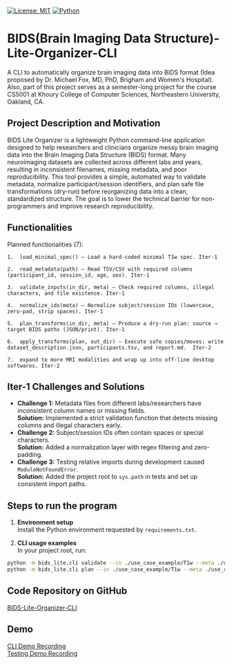[![License: MIT](https://img.shields.io/badge/License-MIT-blue.svg)](LICENSE)
[![Python](https://img.shields.io/badge/Python-3.9%2B-blue)]()

# BIDS(Brain Imaging Data Structure)-Lite-Organizer-CLI
A CLI to automatically organize brain imaging data into BIDS format (Idea proposed by Dr. Michael Fox, MD, PhD, Brigham and Women's Hospital). Also, part of this project serves as a semester-long project for the course CS5001 at Khoury College of Computer Sciences, Northeastern University, Oakland, CA.


## Project Description and Motivation 
BIDS Lite Organizer is a lightweight Python command-line application designed to help researchers and clinicians organize messy brain imaging data into the Brain Imaging Data Structure (BIDS) format. Many neuroimaging datasets are collected across different labs and years, resulting in inconsistent filenames, missing metadata, and poor reproducibility. This tool provides a simple, automated way to validate metadata, normalize participant/session identifiers, and plan safe file transformations (dry-run) before reorganizing data into a clean, standardized structure. The goal is to lower the technical barrier for non-programmers and improve research reproducibility.


## Functionalities 
Planned functionalities (7):

	1.	load_minimal_spec() – Load a hard-coded minimal T1w spec. Iter-1

	2.	read_metadata(path) – Read TSV/CSV with required columns (participant_id, session_id, age, sex). Iter-1

	3.	validate_inputs(in_dir, meta) – Check required columns, illegal characters, and file existence. Iter-1

	4.	normalize_ids(meta) – Normalize subject/session IDs (lowercase, zero-pad, strip spaces). Iter-1

	5.	plan_transforms(in_dir, meta) – Produce a dry-run plan: source → target BIDS paths (JSON/print). Iter-1
    
	6.	apply_transforms(plan, out_dir) – Execute safe copies/moves; write dataset_description.json, participants.tsv, and report.md.  Iter-2

	7.  expand to more MRI modalities and wrap up into off-line desktop softwares. Iter-2


## Iter-1 Challenges and Solutions

- **Challenge 1:** Metadata files from different labs/researchers have inconsistent column names or missing fields.  
  **Solution:** Implemented a strict validation function that detects missing columns and illegal characters early.
- **Challenge 2:** Subject/session IDs often contain spaces or special characters.  
  **Solution:** Added a normalization layer with regex filtering and zero-padding.
- **Challenge 3:** Testing relative imports during development caused `ModuleNotFoundError`.  
  **Solution:** Added the project root to `sys.path` in tests and set up consistent import paths.

## Steps to run the program

1. **Environment setup**  
   Install the Python environment requested by `requirements.txt`.

2. **CLI usage examples**  
   In your project root, run:

```bash
python -m bids_lite.cli validate --in ./use_case_example/T1w --meta ./use_case_example/metadata/metadata.csv
python -m bids_lite.cli plan --in ./use_case_example/T1w --meta ./use_case_example/metadata/metadata.csv --out ./bids_out --json ./plan.json
```

## Code Repository on GitHub
[BIDS-Lite-Organizer-CLI](https://github.com/Jessy-Ding/BIDS-Lite-Organizer-CLI)

## Demo
[CLI Demo Recording](https://drive.google.com/file/d/1RpKNEwRkZqqDeNLblXvHOV6Wm8dS3qZ8/view?usp=sharing)  
[Testing Demo Recording](https://drive.google.com/file/d/1NnYvh1ZXDB--2viZrBG3LO9kez0YnLGV/view?usp=drive_link)

